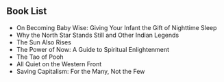 ## Book List

- On Becoming Baby Wise: Giving Your Infant the Gift of Nighttime Sleep
- Why the North Star Stands Still and Other Indian Legends
- The Sun Also Rises
- The Power of Now: A Guide to Spiritual Enlightenment 
- The Tao of Pooh
- All Quiet on the Western Front
- Saving Capitalism: For the Many, Not the Few 